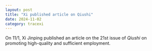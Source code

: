 ```yaml
---
layout: post
title: "Xi published article on Qiushi"
date: 2024-11-02
category: tracexi
---
```


On 11/1, Xi Jinping published an article on the 21st issue of *Qiushi* on promoting high-quality and sufficient employment.
